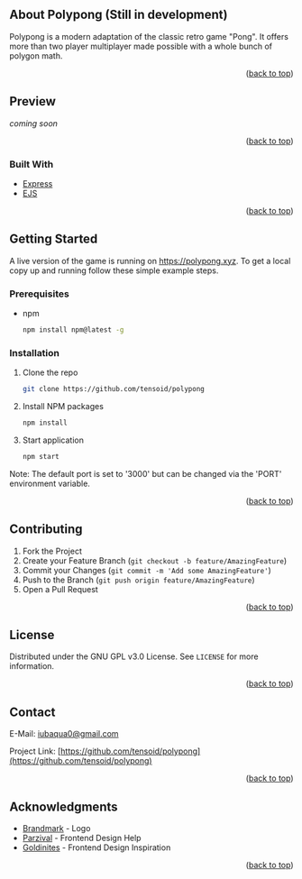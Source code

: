 <!-- TABLE OF CONTENTS 
<details>
  <summary>Table of Contents</summary>
  <ol>
    <li>
      <a href="#about-the-project">About The Project</a>
      <ul>
        <li><a href="#built-with">Built With</a></li>
      </ul>
    </li>
    <li>
      <a href="#getting-started">Getting Started</a>
      <ul>
        <li><a href="#prerequisites">Prerequisites</a></li>
        <li><a href="#installation">Installation</a></li>
      </ul>
    </li>
    <li><a href="#contributing">Contributing</a></li>
    <li><a href="#license">License</a></li>
    <li><a href="#contact">Contact</a></li>
    <li><a href="#acknowledgments">Acknowledgments</a></li>
  </ol>
</details>

[![Product Name Screen Shot][product-screenshot]](https://polypong.xyz)
-->
<!-- ABOUT THE PROJECT -->

## About Polypong (Still in development)

Polypong is a modern adaptation of the classic retro game "Pong".
It offers more than two player multiplayer made possible with a whole bunch of polygon math.

<p align="right">(<a href="#top">back to top</a>)</p>

<!-- USAGE EXAMPLES -->
## Preview

*coming soon*

<p align="right">(<a href="#top">back to top</a>)</p>

### Built With

* [Express](https://expressjs.com)
* [EJS](https://ejs.co)

<p align="right">(<a href="#top">back to top</a>)</p>



<!-- GETTING STARTED -->
## Getting Started

A live version of the game is running on https://polypong.xyz.
To get a local copy up and running follow these simple example steps.

### Prerequisites

* npm
  ```sh
  npm install npm@latest -g
  ```

### Installation

1. Clone the repo
   ```sh
   git clone https://github.com/tensoid/polypong
   ```
2. Install NPM packages
   ```sh
   npm install
   ```
3. Start application
    ```sh
    npm start
    ```
Note: The default port is set to '3000' but can be changed via the 'PORT' environment variable.

<p align="right">(<a href="#top">back to top</a>)</p>



<!-- ROADMAP 
## Roadmap

- [x] Add Changelog
- [x] Add back to top links
- [ ] Add Additional Templates w/ Examples
- [ ] Add "components" document to easily copy & paste sections of the readme
- [ ] Multi-language Support
    - [ ] Chinese
    - [ ] Spanish

See the [open issues](https://github.com/othneildrew/Best-README-Template/issues) for a full list of proposed features (and known issues).

<p align="right">(<a href="#top">back to top</a>)</p>

-->

<!-- CONTRIBUTING -->
## Contributing

1. Fork the Project
2. Create your Feature Branch (`git checkout -b feature/AmazingFeature`)
3. Commit your Changes (`git commit -m 'Add some AmazingFeature'`)
4. Push to the Branch (`git push origin feature/AmazingFeature`)
5. Open a Pull Request

<p align="right">(<a href="#top">back to top</a>)</p>



<!-- LICENSE -->
## License

Distributed under the GNU GPL v3.0 License. See `LICENSE` for more information.

<p align="right">(<a href="#top">back to top</a>)</p>



<!-- CONTACT -->
## Contact

E-Mail: iubaqua0@gmail.com

Project Link: [https://github.com/tensoid/polypong](https://github.com/tensoid/polypong)

<p align="right">(<a href="#top">back to top</a>)</p>



<!-- ACKNOWLEDGMENTS  -->
## Acknowledgments

* [Brandmark](https://brandmark.io/) - Logo
* [Parzival](https://github.com/malte-linke) - Frontend Design Help
* [Goldinites](https://codepen.io/Goldinites/pen/mdmVzpz) - Frontend Design Inspiration

<p align="right">(<a href="#top">back to top</a>)</p>



<!-- MARKDOWN LINKS & IMAGES -->
[product-screenshot]: public/images/logo.png
